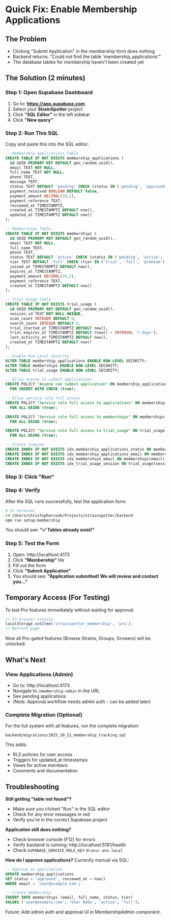 # Quick Fix: Enable Membership Applications

## The Problem
- Clicking "Submit Application" in the membership form does nothing
- Backend returns: "Could not find the table 'membership_applications'"
- The database tables for membership haven't been created yet

## The Solution (2 minutes)

### Step 1: Open Supabase Dashboard
1. Go to: **https://app.supabase.com**
2. Select your **StrainSpotter** project
3. Click **"SQL Editor"** in the left sidebar
4. Click **"New query"**

### Step 2: Run This SQL

Copy and paste this into the SQL editor:

```sql
-- Membership Applications Table
CREATE TABLE IF NOT EXISTS membership_applications (
  id UUID PRIMARY KEY DEFAULT gen_random_uuid(),
  email TEXT NOT NULL,
  full_name TEXT NOT NULL,
  phone TEXT,
  message TEXT,
  status TEXT DEFAULT 'pending' CHECK (status IN ('pending', 'approved', 'rejected')),
  payment_received BOOLEAN DEFAULT false,
  payment_amount DECIMAL(10,2),
  payment_reference TEXT,
  reviewed_at TIMESTAMPTZ,
  created_at TIMESTAMPTZ DEFAULT now(),
  updated_at TIMESTAMPTZ DEFAULT now()
);

-- Memberships Table
CREATE TABLE IF NOT EXISTS memberships (
  id UUID PRIMARY KEY DEFAULT gen_random_uuid(),
  email TEXT NOT NULL,
  full_name TEXT,
  phone TEXT,
  status TEXT DEFAULT 'active' CHECK (status IN ('pending', 'active', 'expired', 'cancelled')),
  tier TEXT DEFAULT 'full' CHECK (tier IN ('trial', 'full', 'premium')),
  joined_at TIMESTAMPTZ DEFAULT now(),
  expires_at TIMESTAMPTZ,
  payment_amount DECIMAL(10,2),
  payment_reference TEXT,
  created_at TIMESTAMPTZ DEFAULT now()
);

-- Trial Usage Table
CREATE TABLE IF NOT EXISTS trial_usage (
  id UUID PRIMARY KEY DEFAULT gen_random_uuid(),
  session_id TEXT NOT NULL UNIQUE,
  scan_count INTEGER DEFAULT 0,
  search_count INTEGER DEFAULT 0,
  trial_started_at TIMESTAMPTZ DEFAULT now(),
  trial_expires_at TIMESTAMPTZ DEFAULT (now() + INTERVAL '7 days'),
  last_activity_at TIMESTAMPTZ DEFAULT now(),
  created_at TIMESTAMPTZ DEFAULT now()
);

-- Enable Row Level Security
ALTER TABLE membership_applications ENABLE ROW LEVEL SECURITY;
ALTER TABLE memberships ENABLE ROW LEVEL SECURITY;
ALTER TABLE trial_usage ENABLE ROW LEVEL SECURITY;

-- Allow anyone to submit applications
CREATE POLICY "Anyone can submit application" ON membership_applications
  FOR INSERT WITH CHECK (true);

-- Allow service role full access
CREATE POLICY "Service role full access to applications" ON membership_applications
  FOR ALL USING (true);

CREATE POLICY "Service role full access to memberships" ON memberships
  FOR ALL USING (true);

CREATE POLICY "Service role full access to trial_usage" ON trial_usage
  FOR ALL USING (true);

-- Create indexes
CREATE INDEX IF NOT EXISTS idx_membership_applications_status ON membership_applications(status);
CREATE INDEX IF NOT EXISTS idx_membership_applications_email ON membership_applications(email);
CREATE INDEX IF NOT EXISTS idx_memberships_email ON memberships(email);
CREATE INDEX IF NOT EXISTS idx_trial_usage_session ON trial_usage(session_id);
```

### Step 3: Click "Run"

### Step 4: Verify
After the SQL runs successfully, test the application form:

```bash
# In terminal
cd /Users/christophercook/Projects/strainspotter/backend
npm run setup:membership
```

You should see: **"✅ Tables already exist!"**

### Step 5: Test the Form
1. Open: http://localhost:4173
2. Click **"Membership"** tile
3. Fill out the form
4. Click **"Submit Application"**
5. You should see: **"Application submitted! We will review and contact you..."**

## Temporary Access (For Testing)

To test Pro features immediately without waiting for approval:

```javascript
// In browser console
localStorage.setItem('strainspotter_membership', 'pro');
// Refresh page
```

Now all Pro-gated features (Browse Strains, Groups, Growers) will be unlocked.

## What's Next

### View Applications (Admin)
- Go to: http://localhost:4173
- Navigate to `/membership-admin` in the URL
- See pending applications
- (Note: Approval workflow needs admin auth - can be added later)

### Complete Migration (Optional)
For the full system with all features, run the complete migration:
```
backend/migrations/2025_10_21_membership_tracking.sql
```

This adds:
- RLS policies for user access
- Triggers for updated_at timestamps
- Views for active members
- Comments and documentation

## Troubleshooting

**Still getting "table not found"?**
- Make sure you clicked "Run" in the SQL editor
- Check for any error messages in red
- Verify you're in the correct Supabase project

**Application still does nothing?**
- Check browser console (F12) for errors
- Verify backend is running: http://localhost:5181/health
- Check `SUPABASE_SERVICE_ROLE_KEY` in `env/.env.local`

**How do I approve applications?**
Currently manual via SQL:
```sql
-- Approve an application
UPDATE membership_applications
SET status = 'approved', reviewed_at = now()
WHERE email = 'user@example.com';

-- Create membership
INSERT INTO memberships (email, full_name, status, tier)
VALUES ('user@example.com', 'User Name', 'active', 'full');
```

Future: Add admin auth and approval UI in MembershipAdmin component.
